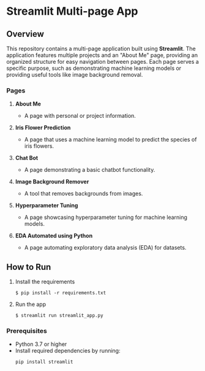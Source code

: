 # Streamlit Multi-page App

## Overview

This repository contains a multi-page application built using **Streamlit**. The application features multiple projects and an "About Me" page, providing an organized structure for easy navigation between pages. Each page serves a specific purpose, such as demonstrating machine learning models or providing useful tools like image background removal.

  
### Pages
1. **About Me**
   - A page with personal or project information.

2. **Iris Flower Prediction**
   - A page that uses a machine learning model to predict the species of iris flowers.

3. **Chat Bot**
   - A page demonstrating a basic chatbot functionality.

4. **Image Background Remover**
   - A tool that removes backgrounds from images.

5. **Hyperparameter Tuning**
   - A page showcasing hyperparameter tuning for machine learning models.

6. **EDA Automated using Python**
   - A page automating exploratory data analysis (EDA) for datasets.

## How to Run
1. Install the requirements
    ```
   $ pip install -r requirements.txt
    ```
2. Run the app

   ```
   $ streamlit run streamlit_app.py
   ```
### Prerequisites
- Python 3.7 or higher
- Install required dependencies by running:
  ```bash
  pip install streamlit
